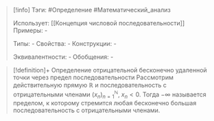 > [!info]
> Тэги: #Определение #Математический_анализ   
> 
> Использует: [[Концепция числовой последовательности]]
> Примеры: *-*
> 
> Типы: *-*
> Свойства: *-*
> Конструкции: *-*
> 
> Эквивалентности: *-*
> Обобщения: *-*

> [!definition]+ Определение отрицательной бесконечно удаленной точки через предел последовательности
> Рассмотрим действительную прямую $\mathbb{R}$ и последовательность с отрицательными членами $(x_n)_{n=1}^{\mathbb N}, \; x_n < 0$. Тогда $-\infty$ называется пределом, к которому стремится любая бесконечно большая последовательность с отрицательными членами.